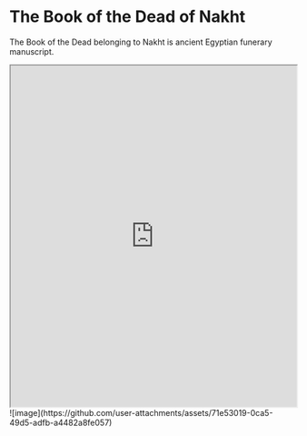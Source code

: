 # The Book of the Dead of Nakht

The Book of the Dead belonging to Nakht is ancient Egyptian funerary manuscript.

<iframe width="100%" height="600" src="https://projectmirador.org/embed/?iiif-content=https://dev.gdmrdigital.com/manifests/1245635613/173444440/5a28bdfa562db8b62d9c0707563ae1e0.json"></iframe>![image](https://github.com/user-attachments/assets/71e53019-0ca5-49d5-adfb-a4482a8fe057)

